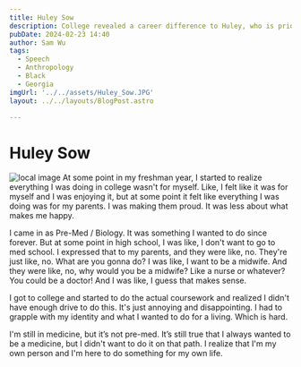 ```yaml
---
title: Huley Sow
description: College revealed a career difference to Huley, who is prioritizing discovery over approval.
pubDate: 2024-02-23 14:40
author: Sam Wu
tags:
  - Speech
  - Anthropology
  - Black
  - Georgia
imgUrl: '../../assets/Huley_Sow.JPG'
layout: ../../layouts/BlogPost.astro

---
```

# Huley Sow

![local image](../../assets/Huley_Sow.JPG)
At some point in my freshman year, I started to realize everything I was doing in college wasn't for myself. Like, I felt like it was for myself and I was enjoying it, but at some point it felt like everything I was doing was for my parents. I was making them proud. It was less about what makes me happy. 

I came in as Pre-Med / Biology. It was something I wanted to do since forever. But at some point in high school, I was like, I don't want to go to med school. I expressed that to my parents, and they were like, no. They're just like, no. What are you gonna do? I was like, I want to be a midwife. And they were like, no, why would you be a midwife? Like a nurse or whatever? You could be a doctor! And I was like, I guess that makes sense.

I got to college and started to do the actual coursework and realized I didn't have enough drive to do this. It's just annoying and disappointing. I had to grapple with my identity and what I wanted to do for a living. Which is hard. 

I'm still in medicine, but it’s not pre-med. It’s still true that I always wanted to be a medicine, but I didn't want to do it on that path. I realize that I'm my own person and I'm here to do something for my own life. 
